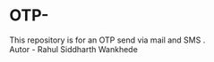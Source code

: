 # OTP-
This repository is for an OTP send via mail and SMS . 
<br>
Autor - Rahul Siddharth  Wankhede
